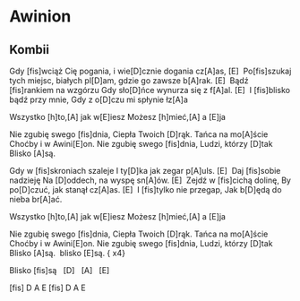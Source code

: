 # Awinion
## Kombii


Gdy [fis]wciąż Cię pogania,
i wie[D]cznie dogania cz[A]as, [E] 
Po[fis]szukaj tych miejsc, białych pl[D]am,
gdzie go zawsze b[A]rak. [E] 
Bądź [fis]rankiem na wzgórzu
Gdy sło[D]ńce wynurza się z f[A]al. [E] 
I [fis]blisko bądź przy mnie,
Gdy z o[D]czu mi spłynie łz[A]a

Wszystko [h]to,[A] jak w[E]iesz
Możesz [h]mieć,[A] a [E]ja


Nie zgubię swego [fis]dnia,
Ciepła Twoich [D]rąk.
Tańca na mo[A]ście
Choćby i w Awini[E]on.
Nie zgubię swego [fis]dnia,
Ludzi, którzy [D]tak
Blisko [A]są.


Gdy w [fis]skroniach szaleje
I ty[D]ka jak zegar p[A]uls. [E] 
Daj [fis]sobie nadzieję
Na [D]oddech, na wyspę sn[A]ów. [E] 
Zejdź w [fis]cichą dolinę,
By po[D]czuć, jak stanął cz[A]as. [E] 
I [fis]tylko nie przegap,
Jak b[D]ędą do nieba br[A]ać.

Wszystko [h]to,[A] jak w[E]iesz
Możesz [h]mieć,[A] a [E]ja


Nie zgubię swego [fis]dnia,
Ciepła Twoich [D]rąk.
Tańca na mo[A]ście
Choćby i w Awini[E]on.
Nie zgubię swego [fis]dnia,
Ludzi, którzy [D]tak
Blisko [A]są.  blisko [E]są. { x4}

Blisko [fis]są   [D]   [A]   [E] 

[fis] D A E
[fis] D A E

